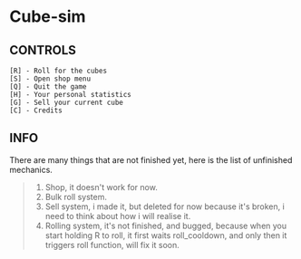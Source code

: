 # Cube-sim
## CONTROLS
```
[R] - Roll for the cubes
[S] - Open shop menu
[Q] - Quit the game
[H] - Your personal statistics
[G] - Sell your current cube
[C] - Credits
```
## INFO
There are many things that are not finished yet, here is the list of unfinished mechanics.
> 1. Shop, it doesn't work for now.
> 2. Bulk roll system.
> 3. Sell system, i made it, but deleted for now because it's broken, i need to think about how i will realise it.
> 4. Rolling system, it's not finished, and bugged, because when you start holding R to roll, it first waits roll_cooldown, and only then it triggers roll function, will fix it soon.
